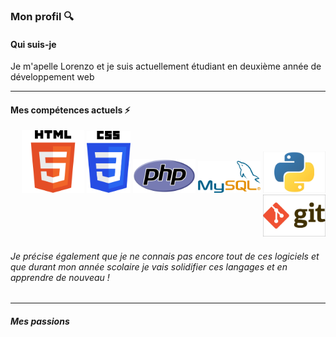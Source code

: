 ### Mon profil :mag:

#### Qui suis-je 

Je m'apelle Lorenzo et je suis actuellement étudiant en deuxième année de développement web

---

#### Mes compétences actuels :zap:

<div style="text-align: right", "margin-left"> 
  <img src="Html.png" alt="HTML" width="100"/>
  <img src="CSS.png" alt="CSS" width="70"/ >
  <img src="PHP.png" alt="PHP" width="100"/>
  <img src="MySql.png" alt="MySql" width="100"/>
  <img src="Phyton.jpg" alt="Python" width="100"/>
  <img src="Git.jpg" alt="GIT" width="100"/>
</div>

###### Je précise également que je ne connais pas encore tout de ces logiciels et que durant mon année scolaire je vais solidifier ces langages et en apprendre de nouveau !
 
---

##### Mes passions
